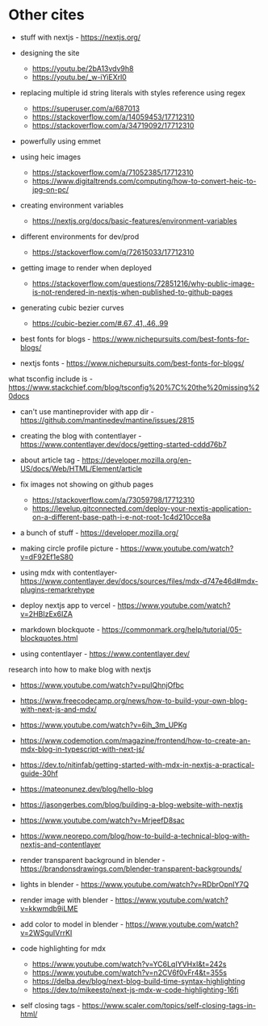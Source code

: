 # Other cites

- stuff with nextjs - https://nextjs.org/

- designing the site

  - https://youtu.be/2bA13vdv9h8
  - https://youtu.be/_w-iYiEXrl0

- replacing multiple id string literals with styles reference using regex

  - https://superuser.com/a/687013
  - https://stackoverflow.com/a/14059453/17712310
  - https://stackoverflow.com/a/34719092/17712310

- powerfully using emmet

- using heic images

  - https://stackoverflow.com/a/71052385/17712310
  - https://www.digitaltrends.com/computing/how-to-convert-heic-to-jpg-on-pc/

- creating environment variables

  - https://nextjs.org/docs/basic-features/environment-variables

- different environments for dev/prod

  - https://stackoverflow.com/q/72615033/17712310

- getting image to render when deployed

  - https://stackoverflow.com/questions/72851216/why-public-image-is-not-rendered-in-nextjs-when-published-to-github-pages

- generating cubic bezier curves

  - https://cubic-bezier.com/#.67,.41,.46,.99

- best fonts for blogs - https://www.nichepursuits.com/best-fonts-for-blogs/
- nextjs fonts - https://www.nichepursuits.com/best-fonts-for-blogs/

what tsconfig include is - https://www.stackchief.com/blog/tsconfig%20%7C%20the%20missing%20docs

- can't use mantineprovider with app dir - https://github.com/mantinedev/mantine/issues/2815

- creating the blog with contentlayer - https://www.contentlayer.dev/docs/getting-started-cddd76b7

- about article tag - https://developer.mozilla.org/en-US/docs/Web/HTML/Element/article

- fix images not showing on github pages

  - https://stackoverflow.com/a/73059798/17712310
  - https://levelup.gitconnected.com/deploy-your-nextjs-application-on-a-different-base-path-i-e-not-root-1c4d210cce8a

- a bunch of stuff - https://developer.mozilla.org/

- making circle profile picture - https://www.youtube.com/watch?v=dF92Ef1eS80

- using mdx with contentlayer- https://www.contentlayer.dev/docs/sources/files/mdx-d747e46d#mdx-plugins-remarkrehype

- deploy nextjs app to vercel - https://www.youtube.com/watch?v=2HBIzEx6IZA

- markdown blockquote - https://commonmark.org/help/tutorial/05-blockquotes.html

- using contentlayer - https://www.contentlayer.dev/

research into how to make blog with nextjs

- https://www.youtube.com/watch?v=puIQhnjOfbc
- https://www.freecodecamp.org/news/how-to-build-your-own-blog-with-next-js-and-mdx/
- https://www.youtube.com/watch?v=6ih_3m_UPKg
- https://www.codemotion.com/magazine/frontend/how-to-create-an-mdx-blog-in-typescript-with-next-js/
- https://dev.to/nitinfab/getting-started-with-mdx-in-nextjs-a-practical-guide-30hf
- https://mateonunez.dev/blog/hello-blog
- https://jasongerbes.com/blog/building-a-blog-website-with-nextjs
- https://www.youtube.com/watch?v=MrjeefD8sac
- https://www.neorepo.com/blog/how-to-build-a-technical-blog-with-nextjs-and-contentlayer

- render transparent background in blender - https://brandonsdrawings.com/blender-transparent-backgrounds/

- lights in blender - https://www.youtube.com/watch?v=RDbrOpnIY7Q
- render image with blender - https://www.youtube.com/watch?v=kkwmdb9iLME
- add color to model in blender - https://www.youtube.com/watch?v=2WSguIVrrKI

- code highlighting for mdx

  - https://www.youtube.com/watch?v=YC6LqIYVHxI&t=242s
  - https://www.youtube.com/watch?v=n2CV6f0vFr4&t=355s
  - https://delba.dev/blog/next-blog-build-time-syntax-highlighting
  - https://dev.to/mikeesto/next-js-mdx-w-code-highlighting-16fi

- self closing tags - https://www.scaler.com/topics/self-closing-tags-in-html/

